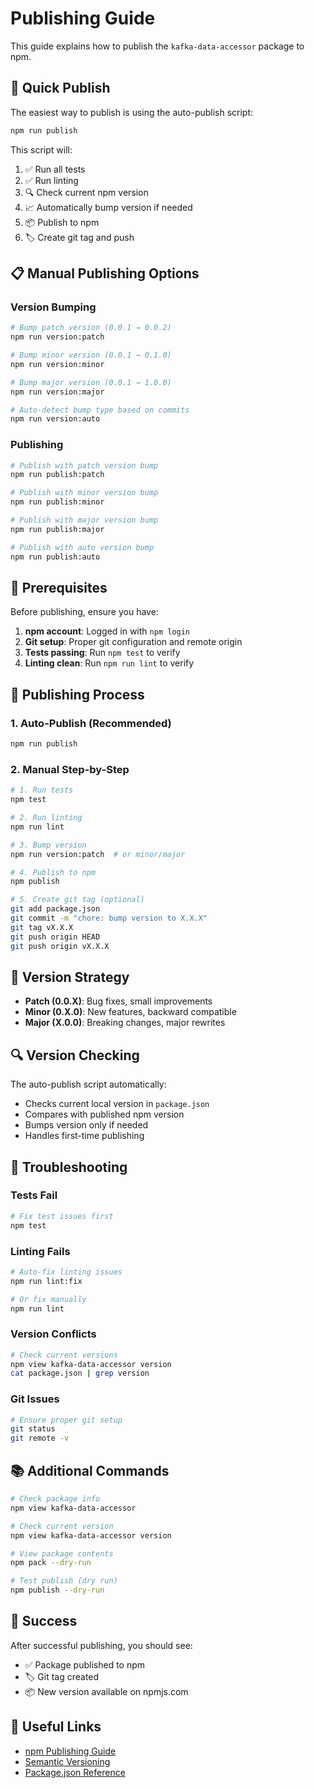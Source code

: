 # Publishing Guide

This guide explains how to publish the `kafka-data-accessor` package to npm.

## 🚀 Quick Publish

The easiest way to publish is using the auto-publish script:

```bash
npm run publish
```

This script will:
1. ✅ Run all tests
2. ✅ Run linting
3. 🔍 Check current npm version
4. 📈 Automatically bump version if needed
5. 📦 Publish to npm
6. 🏷️ Create git tag and push

## 📋 Manual Publishing Options

### Version Bumping

```bash
# Bump patch version (0.0.1 → 0.0.2)
npm run version:patch

# Bump minor version (0.0.1 → 0.1.0)
npm run version:minor

# Bump major version (0.0.1 → 1.0.0)
npm run version:major

# Auto-detect bump type based on commits
npm run version:auto
```

### Publishing

```bash
# Publish with patch version bump
npm run publish:patch

# Publish with minor version bump
npm run publish:minor

# Publish with major version bump
npm run publish:major

# Publish with auto version bump
npm run publish:auto
```

## 🔧 Prerequisites

Before publishing, ensure you have:

1. **npm account**: Logged in with `npm login`
2. **Git setup**: Proper git configuration and remote origin
3. **Tests passing**: Run `npm test` to verify
4. **Linting clean**: Run `npm run lint` to verify

## 📝 Publishing Process

### 1. Auto-Publish (Recommended)

```bash
npm run publish
```

### 2. Manual Step-by-Step

```bash
# 1. Run tests
npm test

# 2. Run linting
npm run lint

# 3. Bump version
npm run version:patch  # or minor/major

# 4. Publish to npm
npm publish

# 5. Create git tag (optional)
git add package.json
git commit -m "chore: bump version to X.X.X"
git tag vX.X.X
git push origin HEAD
git push origin vX.X.X
```

## 🎯 Version Strategy

- **Patch (0.0.X)**: Bug fixes, small improvements
- **Minor (0.X.0)**: New features, backward compatible
- **Major (X.0.0)**: Breaking changes, major rewrites

## 🔍 Version Checking

The auto-publish script automatically:

- Checks current local version in `package.json`
- Compares with published npm version
- Bumps version only if needed
- Handles first-time publishing

## 🚨 Troubleshooting

### Tests Fail
```bash
# Fix test issues first
npm test
```

### Linting Fails
```bash
# Auto-fix linting issues
npm run lint:fix

# Or fix manually
npm run lint
```

### Version Conflicts
```bash
# Check current versions
npm view kafka-data-accessor version
cat package.json | grep version
```

### Git Issues
```bash
# Ensure proper git setup
git status
git remote -v
```

## 📚 Additional Commands

```bash
# Check package info
npm view kafka-data-accessor

# Check current version
npm view kafka-data-accessor version

# View package contents
npm pack --dry-run

# Test publish (dry run)
npm publish --dry-run
```

## 🎉 Success

After successful publishing, you should see:
- ✅ Package published to npm
- 🏷️ Git tag created
- 📦 New version available on npmjs.com

## 🔗 Useful Links

- [npm Publishing Guide](https://docs.npmjs.com/packages-and-modules/contributing-packages-to-the-registry)
- [Semantic Versioning](https://semver.org/)
- [Package.json Reference](https://docs.npmjs.com/cli/v8/configuring-npm/package-json)
